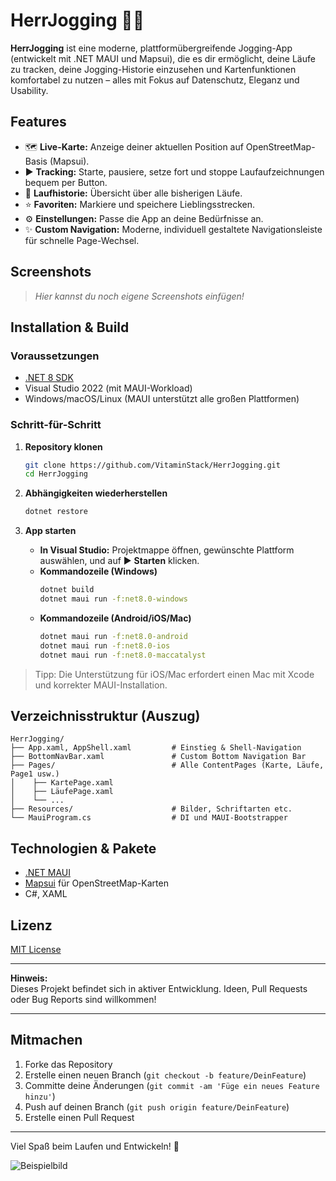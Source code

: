 ﻿
# HerrJogging 🏃‍♂️

**HerrJogging** ist eine moderne, plattformübergreifende Jogging-App (entwickelt mit .NET MAUI und Mapsui), die es dir ermöglicht, deine Läufe zu tracken, deine Jogging-Historie einzusehen und Kartenfunktionen komfortabel zu nutzen – alles mit Fokus auf Datenschutz, Eleganz und Usability.

## Features

- 🗺 **Live-Karte:** Anzeige deiner aktuellen Position auf OpenStreetMap-Basis (Mapsui).
- ▶️ **Tracking:** Starte, pausiere, setze fort und stoppe Laufaufzeichnungen bequem per Button.
- 📜 **Laufhistorie:** Übersicht über alle bisherigen Läufe.
- ⭐ **Favoriten:** Markiere und speichere Lieblingsstrecken.
- ⚙️ **Einstellungen:** Passe die App an deine Bedürfnisse an.
- ✨ **Custom Navigation:** Moderne, individuell gestaltete Navigationsleiste für schnelle Page-Wechsel.

## Screenshots

> *Hier kannst du noch eigene Screenshots einfügen!*

## Installation & Build

### Voraussetzungen

- [.NET 8 SDK](https://dotnet.microsoft.com/en-us/download)
- Visual Studio 2022 (mit MAUI-Workload)
- Windows/macOS/Linux (MAUI unterstützt alle großen Plattformen)

### Schritt-für-Schritt

1. **Repository klonen**
    ```bash
    git clone https://github.com/VitaminStack/HerrJogging.git
    cd HerrJogging
    ```

2. **Abhängigkeiten wiederherstellen**
    ```bash
    dotnet restore
    ```

3. **App starten**
    - **In Visual Studio:** Projektmappe öffnen, gewünschte Plattform auswählen, und auf ▶️ **Starten** klicken.
    - **Kommandozeile (Windows)**
      ```bash
      dotnet build
      dotnet maui run -f:net8.0-windows
      ```
    - **Kommandozeile (Android/iOS/Mac)**
      ```bash
      dotnet maui run -f:net8.0-android
      dotnet maui run -f:net8.0-ios
      dotnet maui run -f:net8.0-maccatalyst
      ```

> Tipp: Die Unterstützung für iOS/Mac erfordert einen Mac mit Xcode und korrekter MAUI-Installation.

## Verzeichnisstruktur (Auszug)

```
HerrJogging/
├── App.xaml, AppShell.xaml         # Einstieg & Shell-Navigation
├── BottomNavBar.xaml               # Custom Bottom Navigation Bar
├── Pages/                          # Alle ContentPages (Karte, Läufe, Page1 usw.)
│    ├── KartePage.xaml
│    ├── LäufePage.xaml
│    └── ...
├── Resources/                      # Bilder, Schriftarten etc.
└── MauiProgram.cs                  # DI und MAUI-Bootstrapper
```

## Technologien & Pakete

- [.NET MAUI](https://learn.microsoft.com/de-de/dotnet/maui/)  
- [Mapsui](https://github.com/Mapsui/Mapsui) für OpenStreetMap-Karten  
- C#, XAML

## Lizenz

[MIT License](LICENSE.txt)

---

**Hinweis:**  
Dieses Projekt befindet sich in aktiver Entwicklung. Ideen, Pull Requests oder Bug Reports sind willkommen!

---

## Mitmachen

1. Forke das Repository
2. Erstelle einen neuen Branch (`git checkout -b feature/DeinFeature`)
3. Committe deine Änderungen (`git commit -am 'Füge ein neues Feature hinzu'`)
4. Push auf deinen Branch (`git push origin feature/DeinFeature`)
5. Erstelle einen Pull Request

---

Viel Spaß beim Laufen und Entwickeln! 👟


![Beispielbild](https://github.com/VitaminStack/HerrJogging/Screen.png)